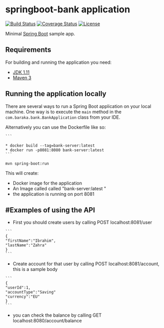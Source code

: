 # springboot-bank application

[![Build Status](https://travis-ci.org/codecentric/springboot-sample-app.svg?branch=master)](https://travis-ci.org/codecentric/springboot-sample-app)
[![Coverage Status](https://coveralls.io/repos/github/codecentric/springboot-sample-app/badge.svg?branch=master)](https://coveralls.io/github/codecentric/springboot-sample-app?branch=master)
[![License](http://img.shields.io/:license-apache-blue.svg)](http://www.apache.org/licenses/LICENSE-2.0.html)

Minimal [Spring Boot](http://projects.spring.io/spring-boot/) sample app.

## Requirements

For building and running the application you need:

- [JDK 1.11](http://www.oracle.com/technetwork/java/javase/downloads/jdk8-downloads-2133151.html)
- [Maven 3](https://maven.apache.org)

## Running the application locally

There are several ways to run a Spring Boot application on your local machine. One way is to execute the `main` method in the `com.baraka.bank.BankApplication` 
class from your IDE.

Alternatively you can use the Dockerfile like so:
````
```

* docker build --tag=bank-server:latest
* docker run -p8081:8080 bank-server:latest
```
````
```shell
mvn spring-boot:run
```

This will create:

* Docker image for the application
* An Image called called "bank-server:latest "
* the application is running on port 8081

#Examples of using the API
-------------------------


* First you should create users by calling POST localhost:8081/user
````
```
{
"firstName":"Ibrahim",
"lastName":"Zahra"
}
```
````

* Create account for that user by calling POST localhost:8081/account, this is a sample body
````
```
{
"userId":1,
"accountType":"Saving"
"currency":"EU"
}
```
````
* you can check the balance by calling GET localhost:8080/account/balance
